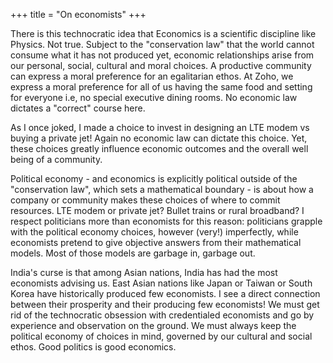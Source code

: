 +++
title = "On economists"
+++

There is this technocratic idea that Economics is a scientific discipline like Physics. Not true. Subject to the "conservation law" that the world cannot consume what it has not produced yet, economic relationships arise from our personal, social, cultural and moral choices. A productive community can express a moral preference for an egalitarian ethos. At Zoho, we express a moral preference for all of us having the same food and setting for everyone i.e, no special executive dining rooms. No economic law dictates a "correct" course here.

As I once joked, I made a choice to invest in designing an LTE modem vs buying a private jet! Again no economic law can dictate this choice. Yet, these choices greatly influence economic outcomes and the overall well being of a community.

Political economy - and economics is explicitly political outside of the "conservation law", which sets a mathematical boundary - is about how a company or community makes these choices of where to commit resources. LTE modem or private jet? Bullet trains or rural broadband? I respect politicians more than economists for this reason: politicians grapple with the political economy choices, however (very!) imperfectly, while economists pretend to give objective answers from their mathematical models. Most of those models are garbage in, garbage out.

India's curse is that among Asian nations, India has had the most economists advising us. East Asian nations like Japan or Taiwan or South Korea have historically produced few economists. I see a direct connection between their prosperity and their producing few economists! We must get rid of the technocratic obsession with credentialed economists and go by experience and observation on the ground. We must always keep the political economy of choices in mind, governed by our cultural and social ethos. Good politics is good economics.